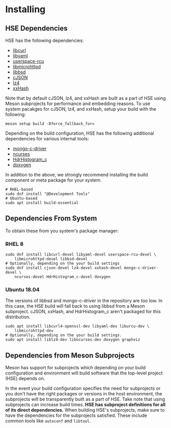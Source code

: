 # Installing

## HSE Dependencies

HSE has the following dependencies:

* [libcurl](https://github.com/curl/curl)
* [libyaml](https://github.com/yaml/libyaml)
* [userspace-rcu](https://liburcu.org/)
* [libmicrohttpd](https://www.gnu.org/software/libmicrohttpd/)
* [libbsd](https://libbsd.freedesktop.org/wiki/)
* [cJSON](https://github.com/DaveGamble/cJSON)
* [lz4](https://github.com/lz4/lz4)
* [xxHash](https://github.com/Cyan4973/xxHash)

Note that by default cJSON, lz4, and xxHash are built as a part of HSE using
Meson subprojects for performance and embedding reasons. To use system pacakges
for cJSON, lz4, and xxHash, setup your build with the following:

```shell
meson setup build -Dforce_fallback_for=
```

Depending on the build configuration, HSE has the following additional
dependencies for various internal tools:

* [mongo-c-driver](https://github.com/mongodb/mongo-c-driver)
* [ncurses](https://invisible-island.net/ncurses/announce.html)
* [HdrHistogram_c](https://github.com/HdrHistogram/HdrHistogram_c)
* [doxygen](https://www.doxygen.nl/index.html)

In addition to the above, we strongly recommend installing the build component
or meta package for your system.

```shell
# RHEL-based
sudo dnf install "@Development Tools"
# Ubuntu-based
sudo apt install build-essential
```

## Dependencies From System

To obtain these from you system's package manager:

### RHEL 8

```shell
sudo dnf install libcurl-devel libyaml-devel userspace-rcu-devel \
    libmicrohttpd-devel libbsd-devel
# Optionally, depending on the your build settings
sudo dnf install cjson-devel lz4-devel xxhash-devel mongo-c-driver-devel \
    ncurses-devel HdrHistogram_c-devel doxygen
```

### Ubuntu 18.04

The versions of libbsd and mongo-c-driver in the repository are too low. In
this case, the HSE build will fall back to using libbsd from a Meson
subproject. cJSON, xxHash, and HdrHistogram_c aren't packaged for this
distribution.

```shell
sudo apt install libcurl4-openssl-dev libyaml-dev liburcu-dev \
    libmicrohttpd-dev
# Optionally, depending on the your build settings.
sudo apt install liblz4-dev libncurses-dev doxygen graphviz
```

## Dependencies from Meson Subprojects

Meson has support for subprojects which depending on your build configuration
and environment will build software that the top-level project (HSE) depends on.

In the event your build configuration specifies the need for subprojects or you
don't have the right packages or versions in the host environment, the
subprojects will be transparently built as a part of HSE. Take note that using
subprojects can increase build times. **HSE has subproject definitions for all
of its direct dependencies.** When building HSE's subprojects, make sure to
have the dependencies for the subprojects satisfied. These include common tools
like `autoconf` and `libtool`.
